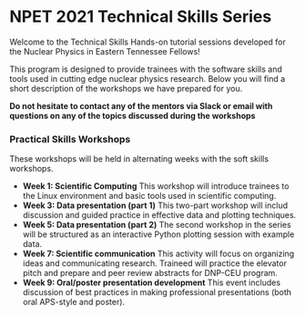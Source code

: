 # NPET 2021 Technical Skills Series

Welcome to the Technical Skills Hands-on tutorial sessions developed for the Nuclear Physics in Eastern Tennessee Fellows! 

This program is designed to provide trainees with the software skills and tools used in cutting edge nuclear physics research. Below you will find a short description of the workshops we have prepared for you.

**Do not hesitate to contact any of the mentors via Slack or email with questions on any of the topics discussed during the workshops**

### Practical Skills Workshops

These workshops will be held in alternating weeks with the soft skills workshops.

-   **Week 1: Scientific Computing** This workshop will introduce trainees to the Linux environment and basic tools used in scientific computing.
-   **Week 3: Data presentation (part 1)** This two-part workshop will includ discussion and guided practice in effective data and plotting techniques.
-   **Week 5: Data presentation (part 2)** The second workshop in the series will be structured as an interactive Python plotting session with example data.
-   **Week 7: Scientific communication** This activity will focus on organizing ideas and communicating research. Traineed will practice the elevator pitch and prepare and peer review abstracts for DNP-CEU program.
-   **Week 9: Oral/poster presentation development** This event includes discussion of best practices in making professional presentations (both oral APS-style and poster).

